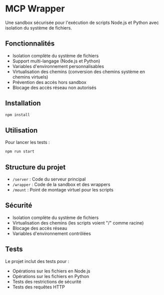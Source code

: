 # MCP Wrapper

Une sandbox sécurisée pour l'exécution de scripts Node.js et Python avec isolation du système de fichiers.

## Fonctionnalités

- Isolation complète du système de fichiers
- Support multi-langage (Node.js et Python)
- Variables d'environnement personnalisables
- Virtualisation des chemins (conversion des chemins système en chemins virtuels)
- Prévention des accès hors sandbox
- Blocage des accès réseau non autorisés

## Installation

```bash
npm install
```

## Utilisation

Pour lancer les tests :
```bash
npm run start
```

## Structure du projet

- `/server` : Code du serveur principal
- `/wrapper` : Code de la sandbox et des wrappers
- `/mount` : Point de montage virtuel pour les scripts

## Sécurité

- Isolation complète du système de fichiers
- Virtualisation des chemins (les scripts voient "/" comme racine)
- Blocage des accès réseau
- Variables d'environnement contrôlées

## Tests

Le projet inclut des tests pour :
- Opérations sur les fichiers en Node.js
- Opérations sur les fichiers en Python
- Tests des restrictions de sécurité
- Tests des requêtes HTTP 
